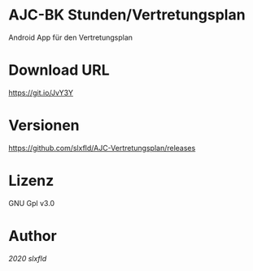﻿# AJC-BK Stunden/Vertretungsplan
Android App für den Vertretungsplan

# Download URL
https://git.io/JvY3Y

# Versionen
https://github.com/slxfld/AJC-Vertretungsplan/releases

# Lizenz
GNU Gpl v3.0

# Author
*2020 slxfld*
